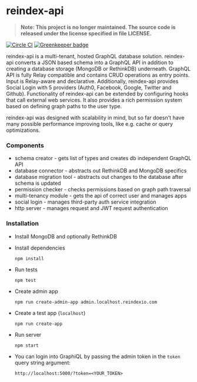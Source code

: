 # reindex-api

> **Note: This project is no longer maintained. The source code is released under the license specified in file LICENSE.**

[![Circle CI](https://circleci.com/gh/reindexio/reindex-api.svg?style=svg&circle-token=080d24db0ad712462742bb77cd91a316c2267e46)](https://circleci.com/gh/reindexio/reindex-api) [![Greenkeeper badge](https://badges.greenkeeper.io/divyenduz/reindex-api.svg)](https://greenkeeper.io/)

reindex-api is a multi-tenant, hosted GraphQL database solution. reindex-api converts a JSON based schema into a GraphQL API in addition to creating a database storage (MongoDB or RethinkDB) underneath. GraphQL API is fully Relay compatible and contains CRUD operations as entry points. Input is Relay-aware and declarative. Additionally, reindex-api provides Social Login with 5 providers (Auth0, Facebook, Google, Twitter and Github). Functionality of reindex-api can be extended by configuring hooks that call external web services. It also provides a rich permission system based on defining graph paths to the user type.

reindex-api was designed with scalability in mind, but so far doesn't have many possible performance improving tools, like e.g. cache or query optimizations.

### Components

* schema creator - gets list of types and creates db independent GraphQL API
* database connector - abstracts out RethinkDB and MongoDB specifics
* database migration tool - abstracts out changes to the database after schema
  is updated
* permission checker - checks permissions based on graph path traversal
* multi-tenancy module - gets the api of correct user and manages apps
* social login - manages third-party auth service integration
* http server - manages request and JWT request authentication

### Installation

- Install MongoDB and optionally RethinkDB
- Install dependencies

  ```
  npm install
  ```

- Run tests

  ```
  npm test
  ```

- Create admin app

  ```
  npm run create-admin-app admin.localhost.reindexio.com
  ```

- Create a test app (`localhost`)

  ```
  npm run create-app
  ```

- Run server

  ```
  npm start
  ```

- You can login into GraphiQL by passing the admin token in the `token` query
string argument:

  ```
  http://localhost:5000/?token=<YOUR_TOKEN>
  ```
